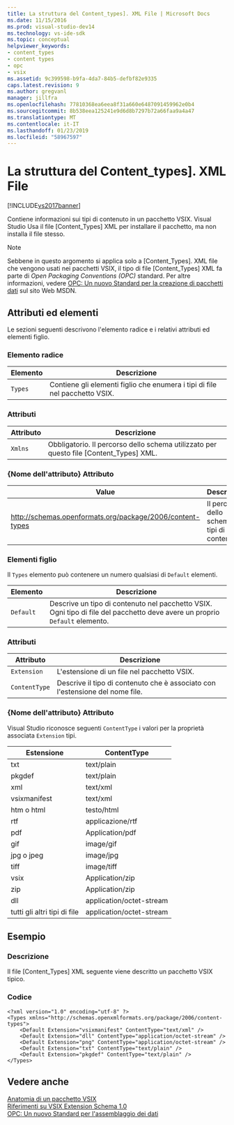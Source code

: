 ```yaml
---
title: La struttura del Content_types]. XML File | Microsoft Docs
ms.date: 11/15/2016
ms.prod: visual-studio-dev14
ms.technology: vs-ide-sdk
ms.topic: conceptual
helpviewer_keywords:
- content_types
- content types
- opc
- vsix
ms.assetid: 9c399598-b9fa-4da7-84b5-defbf82e9335
caps.latest.revision: 9
ms.author: gregvanl
manager: jillfra
ms.openlocfilehash: 77810368ea6eea8f31a660e6487091459962e0b4
ms.sourcegitcommit: 8b538eea125241e9d6d8b7297b72a66faa9a4a47
ms.translationtype: MT
ms.contentlocale: it-IT
ms.lasthandoff: 01/23/2019
ms.locfileid: "58967597"
---
```

# <a name="the-structure-of-the-contenttypesxml-file"></a>La struttura del Content_types]. XML File
[!INCLUDE[vs2017banner](../includes/vs2017banner.md)]

Contiene informazioni sui tipi di contenuto in un pacchetto VSIX. Visual Studio Usa il file [Content_Types] XML per installare il pacchetto, ma non installa il file stesso.  
  
> [!NOTE]
>  Sebbene in questo argomento si applica solo a [Content_Types]. XML file che vengono usati nei pacchetti VSIX, il tipo di file [Content_Types] XML fa parte di *Open Packaging Conventions (OPC)* standard. Per altre informazioni, vedere [OPC: Un nuovo Standard per la creazione di pacchetti dati](http://go.microsoft.com/fwlink/?LinkID=148207) sul sito Web MSDN.  
  
## <a name="attributes-and-elements"></a>Attributi ed elementi  
 Le sezioni seguenti descrivono l'elemento radice e i relativi attributi ed elementi figlio.  
  
### <a name="root-element"></a>Elemento radice  
  
|Elemento|Descrizione|  
|-------------|-----------------|  
|`Types`|Contiene gli elementi figlio che enumera i tipi di file nel pacchetto VSIX.|  
  
### <a name="attributes"></a>Attributi  
  
|Attributo|Descrizione|  
|---------------|-----------------|  
|`Xmlns`|Obbligatorio. Il percorso dello schema utilizzato per questo file [Content_Types] XML.|  
  
### <a name="attribute-name-attribute"></a>{Nome dell'attributo} Attributo  
  
|                           Value                           |                Descrizione                |
|-----------------------------------------------------------|-------------------------------------------|
| http://schemas.openformats.org/package/2006/content-types | Il percorso dello schema di tipi di contenuto. |
  
### <a name="child-elements"></a>Elementi figlio  
 Il `Types` elemento può contenere un numero qualsiasi di `Default` elementi.  
  
|Elemento|Descrizione|  
|-------------|-----------------|  
|`Default`|Descrive un tipo di contenuto nel pacchetto VSIX. Ogni tipo di file del pacchetto deve avere un proprio `Default` elemento.|  
  
### <a name="attributes"></a>Attributi  
  
|Attributo|Descrizione|  
|---------------|-----------------|  
|`Extension`|L'estensione di un file nel pacchetto VSIX.|  
|`ContentType`|Descrive il tipo di contenuto che è associato con l'estensione del nome file.|  
  
### <a name="attribute-name-attribute"></a>{Nome dell'attributo} Attributo  
 Visual Studio riconosce seguenti `ContentType` i valori per la proprietà associata `Extension` tipi.  
  
|Estensione|ContentType|  
|---------------|-----------------|  
|txt|text/plain|  
|pkgdef|text/plain|  
|xml|text/xml|  
|vsixmanifest|text/xml|  
|htm o html|testo/html|  
|rtf|applicazione/rtf|  
|pdf|Application/pdf|  
|gif|image/gif|  
|jpg o jpeg|image/jpg|  
|tiff|image/tiff|  
|vsix|Application/zip|  
|zip|Application/zip|  
|dll|application/octet-stream|  
|tutti gli altri tipi di file|application/octet-stream|  
  
## <a name="example"></a>Esempio  
  
### <a name="description"></a>Descrizione  
 Il file [Content_Types] XML seguente viene descritto un pacchetto VSIX tipico.  
  
### <a name="code"></a>Codice  
  
```  
<?xml version="1.0" encoding="utf-8" ?>   
<Types xmlns="http://schemas.openxmlformats.org/package/2006/content-types">  
    <Default Extension="vsixmanifest" ContentType="text/xml" />   
    <Default Extension="dll" ContentType="application/octet-stream" />   
    <Default Extension="png" ContentType="application/octet-stream" />   
    <Default Extension="txt" ContentType="text/plain" />   
    <Default Extension="pkgdef" ContentType="text/plain" />   
</Types>  
```  
  
## <a name="see-also"></a>Vedere anche  
 [Anatomia di un pacchetto VSIX](../extensibility/anatomy-of-a-vsix-package.md)   
 [Riferimenti su VSIX Extension Schema 1.0](http://msdn.microsoft.com/76e410ec-b1fb-4652-ac98-4a4c52e09a2b)   
 [OPC: Un nuovo Standard per l'assemblaggio dei dati](http://go.microsoft.com/fwlink/?LinkID=148207)
